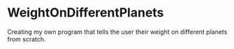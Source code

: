 # WeightOnDifferentPlanets
Creating my own program that tells the user their weight on different planets from scratch.
